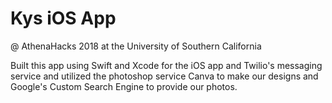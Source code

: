 # Kys iOS App
@ AthenaHacks 2018 at the University of Southern California

Built this app using Swift and Xcode for the iOS app and Twilio's messaging service and utilized the photoshop service Canva to make our designs and Google's Custom Search Engine to provide our photos.

